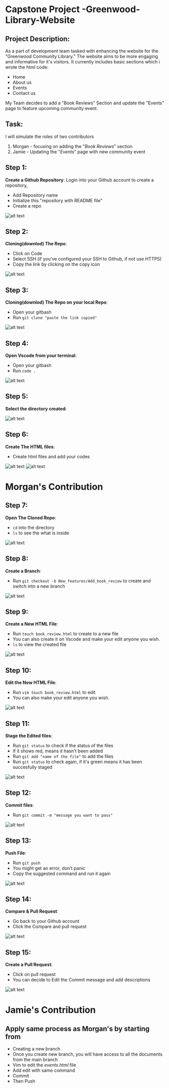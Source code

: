 # Capstone Project -Greenwood-Library-Website
## Project Description:
As a part of development team tasked with enhancing the website for the "Greenwood Community Library." The website aims to be more engaging and informative for it's visitors. It currently includes basic sections which i wrote the html code: 
- Home
- About us 
- Events 
- Contact us 

My Team decides to add a "Book Reviews" Section and update the "Events" page to feature upcoming community event.

## Task:
I will simulate the roles of two contributors 

1. Morgan - focusing on adding the "*Book Reviews*" section 
2. Jamie - Updating the "*Events*" page with new community event 

## Step 1:
**Create a Github Repository**: Login into your Github account to create a repository,
- Add Repository name 
- Initialize this "repository with README file"
- Create a repo

![alt text](img/1_repo.png)
 
 ## Step 2:
 **Cloning(downlod) The Repo**: 
 - Click on Code 
 - Select SSH (if you've configured your SSH to Github, if not use HTTPS)
 - Copy the link by clicking on the copy icon

![alt text](img/2_copycode.png)

 ## Step 3:
 **Cloning(downlod) The Repo on your local Repo**: 
 - Open your gitbash 
 - Run  `git clone "paste the link copied"`

![alt text](img/2_gitclone.png)

## Step 4:
 **Open Vscode from your terminal**: 
 - Open your gitbash 
 - Run  `code .`

![alt text](img/3_vscode.png)

## Step 5:
 **Select the directory created**: 

![alt text](img/3_vscode1.png)

## Step 6:
 **Create The HTML files**: 
- Create html files and add your codes

![alt text](img/3_vscode2.png)
![alt text](img/image.png)

# Morgan's Contribution 

## Step 7:
 **Open The Cloned Repo**: 
 - `cd` into the directory 
 - `ls` to see the what is inside 

 ![alt text](img/4_cdintomain.png)

## Step 8:
 **Create a Branch**: 
 - Run `git checkout -b New_features/Add_book_review` to create and switch into a new branch
 
![alt text](img/5_cdintomain.png)

## Step 9:
 **Create a New HTML File**: 
 - Run `touch book_review.html` to create to a new file
 - You can also create it on Vscode and make your edit anyone you wish.
 - `ls` to view the created file

![alt text](img/6_cdintomain.png)

## Step 10:
 **Edit the New HTML File**: 
 - Run `vim touch book_review.html` to edit 
 - You can also  make your edit anyone you wish.

![alt text](img/7_cdintomain.png)

## Step 11:
 **Stage the Edited files**: 
 - Run `git status` to check if the status of the files
 - If it shows red, means it hasn't been added
 - Run `git add "name of the file"` to add the files 
 - Run `git status` to check again, if it's green means it has been succesfully staged 

![alt text](img/8_cdintomain.png)

## Step 12:
 **Commit files**: 
 - Run `git commit -m "message you want to pass"` 

![alt text](img/9_cdintomain.png)

## Step 13:
 **Push File**: 
 - Run `git push` 
 - You might get an error, don't panic 
 - Copy the suggested command and run it again 

![alt text](img/10_cdintomain.png)

## Step 14:
 **Compare & Pull Request**: 
 - Go back to your Github account
 - Click the Compare and pull request 

![alt text](img/11_cdintomain.png)

## Step 15:
 **Create a Pull Request**: 
 - Click on pull request
 - You can decide to Edit the Commit message and add descriptions 

![alt text](img/12_cdintomain.png)

# Jamie's Contribution
## Apply same process as Morgan's by starting from 
- Creating a new branch 
- Once you create new branch, you will have access to all the documents from the main branch 
- Vim to edit the *events.html* file
- Add edit with same command 
- Commit 
- Then Push
